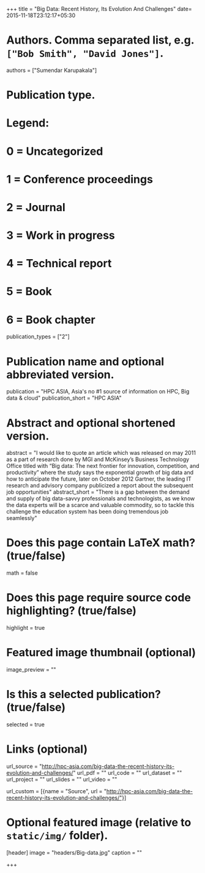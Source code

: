 +++
title = "Big Data: Recent History, Its Evolution And Challenges"
date= 2015-11-18T23:12:17+05:30
# Authors. Comma separated list, e.g. `["Bob Smith", "David Jones"]`.
authors = ["Sumendar Karupakala"]

# Publication type.
# Legend:
# 0 = Uncategorized
# 1 = Conference proceedings
# 2 = Journal
# 3 = Work in progress
# 4 = Technical report
# 5 = Book
# 6 = Book chapter
publication_types = ["2"]

# Publication name and optional abbreviated version.
publication = "HPC ASIA, Asia's no #1 source of information on HPC, Big data & cloud"
publication_short = "HPC ASIA"

# Abstract and optional shortened version.
abstract = "I would like to quote an article which was released on may 2011 as a part of research done by MGI and McKinsey’s Business Technology Office titled with “Big data: The next frontier for innovation, competition, and productivity” where the study says the exponential growth of big data and how to anticipate the future, later on October 2012 Gartner, the leading IT research and advisory company publicized a report about the subsequent job opportunities"
abstract_short = "There is a gap between the demand and supply of big data-savvy professionals and technologists, as we know the data experts will be a scarce and valuable commodity, so to tackle this challenge the education system has been doing tremendous job seamlessly"

# Does this page contain LaTeX math? (true/false)
math = false

# Does this page require source code highlighting? (true/false)
highlight = true

# Featured image thumbnail (optional)
image_preview = ""

# Is this a selected publication? (true/false)
selected = true

# Links (optional)
url_source = "http://hpc-asia.com/big-data-the-recent-history-its-evolution-and-challenges/"
url_pdf = ""
url_code = ""
url_dataset = ""
url_project = ""
url_slides = ""
url_video = ""

url_custom = [{name = "Source", url = "http://hpc-asia.com/big-data-the-recent-history-its-evolution-and-challenges/"}]

# Optional featured image (relative to `static/img/` folder).
[header]
image = "headers/Big-data.jpg"
caption = ""

+++
